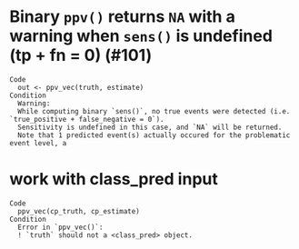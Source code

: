 # Binary `ppv()` returns `NA` with a warning when `sens()` is undefined (tp + fn = 0) (#101)

    Code
      out <- ppv_vec(truth, estimate)
    Condition
      Warning:
      While computing binary `sens()`, no true events were detected (i.e. `true_positive + false_negative = 0`).
      Sensitivity is undefined in this case, and `NA` will be returned.
      Note that 1 predicted event(s) actually occured for the problematic event level, a

# work with class_pred input

    Code
      ppv_vec(cp_truth, cp_estimate)
    Condition
      Error in `ppv_vec()`:
      ! `truth` should not a <class_pred> object.

